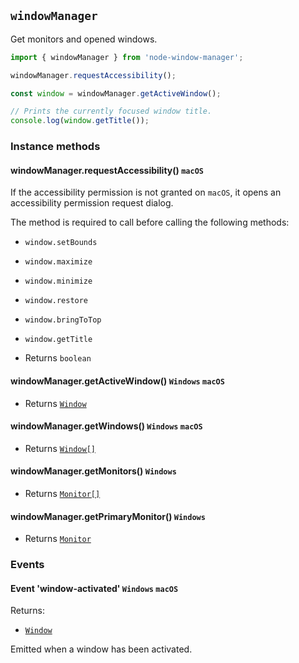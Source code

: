## `windowManager`

Get monitors and opened windows.

```typescript
import { windowManager } from 'node-window-manager';

windowManager.requestAccessibility();

const window = windowManager.getActiveWindow();

// Prints the currently focused window title.
console.log(window.getTitle());
```

### Instance methods

#### windowManager.requestAccessibility() `macOS`
  
If the accessibility permission is not granted on `macOS`, it opens an accessibility permission request dialog.

The method is required to call before calling the following methods:

- `window.setBounds`
- `window.maximize`
- `window.minimize`
- `window.restore`
- `window.bringToTop`
- `window.getTitle`

- Returns `boolean`

#### windowManager.getActiveWindow() `Windows` `macOS`

- Returns [`Window`](window.md)

#### windowManager.getWindows() `Windows` `macOS`

- Returns [`Window[]`](window.md)

#### windowManager.getMonitors() `Windows`

- Returns [`Monitor[]`](monitor.md)

#### windowManager.getPrimaryMonitor() `Windows`

- Returns [`Monitor`](monitor.md)

### Events

#### Event 'window-activated' `Windows` `macOS`

Returns:

- [`Window`](window.md)

Emitted when a window has been activated.